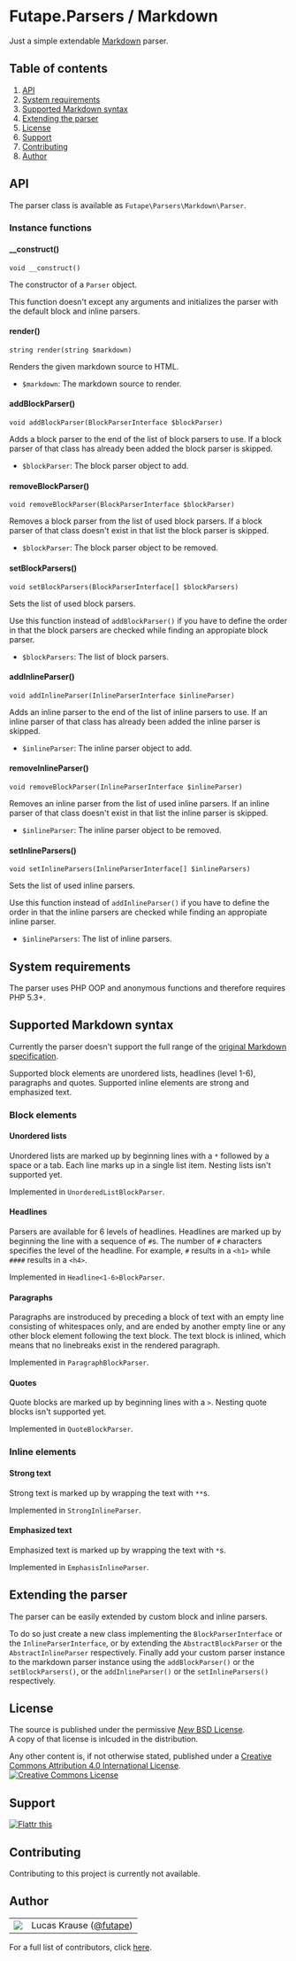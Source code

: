 # Futape.Parsers / Markdown

Just a simple extendable [Markdown](https://daringfireball.net/projects/markdown/) parser.



## Table of contents

1.  [API](#api)
2.  [System requirements](#system-requirements)
3.  [Supported Markdown syntax](#supported-markdown-syntax)
4.  [Extending the parser](#extending-the-parser)
5.  [License](#license)
6.  [Support](#support)
7.  [Contributing](#contributing)
8.  [Author](#author)



## API

The parser class is available as `Futape\Parsers\Markdown\Parser`.

### Instance functions

#### __construct()

`void __construct()`

The constructor of a `Parser` object.

This function doesn't except any arguments and initializes the parser with the default block and inline parsers.

#### render()

`string render(string $markdown)`

Renders the given markdown source to HTML.

+   `$markdown`: The markdown source to render.

#### addBlockParser()

`void addBlockParser(BlockParserInterface $blockParser)`

Adds a block parser to the end of the list of block parsers to use.
If a block parser of that class has already been added the block parser is skipped.

+   `$blockParser`: The block parser object to add.

#### removeBlockParser()

`void removeBlockParser(BlockParserInterface $blockParser)`

Removes a block parser from the list of used block parsers.
If a block parser of that class doesn't exist in that list the block parser is skipped.

+   `$blockParser`: The block parser object to be removed.

#### setBlockParsers()

`void setBlockParsers(BlockParserInterface[] $blockParsers)`

Sets the list of used block parsers.

Use this function instead of `addBlockParser()` if you have to define the order in that the block parsers are checked while finding an appropiate block parser.

+   `$blockParsers`: The list of block parsers.

#### addInlineParser()

`void addInlineParser(InlineParserInterface $inlineParser)`

Adds an inline parser to the end of the list of inline parsers to use.
If an inline parser of that class has already been added the inline parser is skipped.

+   `$inlineParser`: The inline parser object to add.

#### removeInlineParser()

`void removeBlockParser(InlineParserInterface $inlineParser)`

Removes an  inline parser from the list of used inline parsers.
If an inline parser of that class doesn't exist in that list the inline parser is skipped.

+   `$inlineParser`: The inline parser object to be removed.

#### setInlineParsers()

`void setInlineParsers(InlineParserInterface[] $inlineParsers)`

Sets the list of used inline parsers.

Use this function instead of `addInlineParser()` if you have to define the order in that the inline parsers are checked while finding an appropiate inline parser.

+   `$inlineParsers`: The list of inline parsers.



## System requirements

The parser uses PHP OOP and anonymous functions and therefore requires PHP 5.3+.



## Supported Markdown syntax

Currently the parser doesn't support the full range of the [original Markdown specification](https://daringfireball.net/projects/markdown/syntax).

Supported block elements are unordered lists, headlines (level 1-6), paragraphs and quotes.
Supported inline elements are strong and emphasized text.

### Block elements

#### Unordered lists

Unordered lists are marked up by beginning lines with a `*` followed by a space or a tab.
Each line marks up in a single list item.
Nesting lists isn't supported yet.

Implemented in `UnorderedListBlockParser`.

#### Headlines

Parsers are available for 6 levels of headlines.
Headlines are marked up by beginning the line with a sequence of `#`s.
The number of `#` characters specifies the level of the headline. For example, `#` results in a `<h1>` while `####` results in a `<h4>`.

Implemented in `Headline<1-6>BlockParser`.

#### Paragraphs

Paragraphs are instroduced by preceding a block of text with an empty line consisting of whitespaces only, and are ended by another empty line or any other block element following the text block.
The text block is inlined, which means that no linebreaks exist in the rendered paragraph.

Implemented in `ParagraphBlockParser`.

#### Quotes

Quote blocks are marked up by beginning lines with a `>`.
Nesting quote blocks isn't supported yet.

Implemented in `QuoteBlockParser`.

### Inline elements

#### Strong text

Strong text is marked up by wrapping the text with `**`s.

Implemented in `StrongInlineParser`.

#### Emphasized text

Emphasized text is marked up by wrapping the text with `*`s.

Implemented in `EmphasisInlineParser`.



## Extending the parser

The parser can be easily extended by custom block and inline parsers.

To do so just create a new class implementing the `BlockParserInterface` or the `InlineParserInterface`, or by extending the `AbstractBlockParser` or the `AbstractInlineParser` respectively.
Finally add your custom parser instance to the markdown parser instance using the `addBlockParser()` or the `setBlockParsers()`, or the `addInlineParser()` or the `setInlineParsers()` respectively.



## License

The source is published under the permissive [*New* BSD License](http://opensource.org/licenses/BSD-3-Clause).  
A copy of that license is inlcuded in the distribution.

Any other content is, if not otherwise stated, published under a [Creative Commons Attribution 4.0 International License](http://creativecommons.org/licenses/by/4.0/).  
<a href="http://creativecommons.org/licenses/by/4.0/"><img alt="Creative Commons License" border="0" src="https://i.creativecommons.org/l/by/4.0/80x15.png" /></a>



## Support

<a href="https://flattr.com/submit/auto?user_id=lucaskrause&amp;url=http%3A%2F%2Fparsers-markdown.futape.de" target="_blank"><img src="http://button.flattr.com/flattr-badge-large.png" alt="Flattr this" title="Flattr this" border="0"></a>



## Contributing

Contributing to this project is currently not available.



## Author

<table><tbody><tr><td>
    <img src="http://www.gravatar.com/avatar/118bcae2fda8b302155ad47a2bfda556.png?s=100&amp;d=monsterid" />
</td><td>
    Lucas Krause (<a href="https://twitter.com/futape">@futape</a>)
</td></tr></tbody></table>

For a full list of contributors, click [here](https://github.com/futape/parsers-markdown/graphs/contributors).
